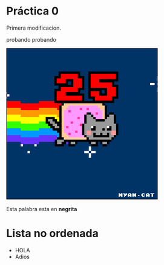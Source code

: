  # Práctica 0

Primera modificacion.

probando probando

![](Ejercicio2-img1.gif)

Esta palabra esta en **negrita**

# Lista no ordenada
* HOLA
* Adios